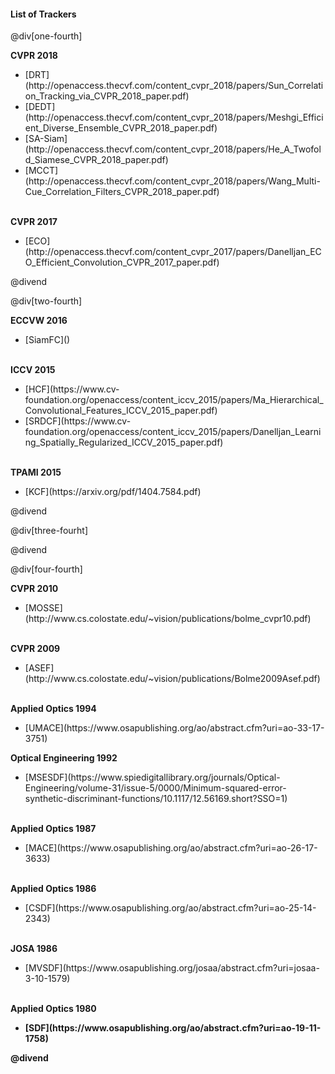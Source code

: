 #### List of Trackers

@div[one-fourth]

<b>CVPR 2018</b><br>
<ul>
  <li>[DRT](http://openaccess.thecvf.com/content_cvpr_2018/papers/Sun_Correlation_Tracking_via_CVPR_2018_paper.pdf)</li>
  <li>[DEDT](http://openaccess.thecvf.com/content_cvpr_2018/papers/Meshgi_Efficient_Diverse_Ensemble_CVPR_2018_paper.pdf)</li>
  <li>[SA-Siam](http://openaccess.thecvf.com/content_cvpr_2018/papers/He_A_Twofold_Siamese_CVPR_2018_paper.pdf)</li>
  <li>[MCCT](http://openaccess.thecvf.com/content_cvpr_2018/papers/Wang_Multi-Cue_Correlation_Filters_CVPR_2018_paper.pdf)</li>
</ul>
<br>
<b>CVPR 2017</b><br>
<ul>
  <li>[ECO](http://openaccess.thecvf.com/content_cvpr_2017/papers/Danelljan_ECO_Efficient_Convolution_CVPR_2017_paper.pdf)</li>
</ul>

@divend

@div[two-fourth]

<b>ECCVW 2016</b><br>
<ul>
  <li>[SiamFC]()</li>
</ul>
<br>
<b>ICCV 2015</b><br>
<ul>
  <li>[HCF](https://www.cv-foundation.org/openaccess/content_iccv_2015/papers/Ma_Hierarchical_Convolutional_Features_ICCV_2015_paper.pdf)</li>
  <li>[SRDCF](https://www.cv-foundation.org/openaccess/content_iccv_2015/papers/Danelljan_Learning_Spatially_Regularized_ICCV_2015_paper.pdf)</li>
</ul>
<br>
<b>TPAMI 2015</b><br>
<ul>
  <li>[KCF](https://arxiv.org/pdf/1404.7584.pdf)</li>
</ul>

@divend

@div[three-fourht]



@divend

@div[four-fourth]

<b>CVPR 2010</b><br>
<ul>
  <li>[MOSSE](http://www.cs.colostate.edu/~vision/publications/bolme_cvpr10.pdf)</li>
</ul>
<br>
<b>CVPR 2009</b><br>
<ul>
  <li>[ASEF](http://www.cs.colostate.edu/~vision/publications/Bolme2009Asef.pdf)</li>
</ul>
<br>
<b>Applied Optics 1994</b><br>
<ul>
  <li>[UMACE](https://www.osapublishing.org/ao/abstract.cfm?uri=ao-33-17-3751)</li>
</ul>

<b>Optical Engineering 1992</b><br>
<ul>
  <li>[MSESDF](https://www.spiedigitallibrary.org/journals/Optical-Engineering/volume-31/issue-5/0000/Minimum-squared-error-synthetic-discriminant-functions/10.1117/12.56169.short?SSO=1)</li>
</ul>
<br>
<b>Applied Optics 1987</b><br>
<ul>
  <li>[MACE](https://www.osapublishing.org/ao/abstract.cfm?uri=ao-26-17-3633)</li>
</ul>
<br>
<b>Applied Optics 1986</b><br>
<ul>
  <li>[CSDF](https://www.osapublishing.org/ao/abstract.cfm?uri=ao-25-14-2343)</li>
</ul>
<br>
<b>JOSA 1986</b><br>
<ul>
  <li>[MVSDF](https://www.osapublishing.org/josaa/abstract.cfm?uri=josaa-3-10-1579)</li>
</ul>
<br>
<b>Applied Optics 1980<b><br>
<ul>
  <li>[SDF](https://www.osapublishing.org/ao/abstract.cfm?uri=ao-19-11-1758)</li>
</ul>

@divend
